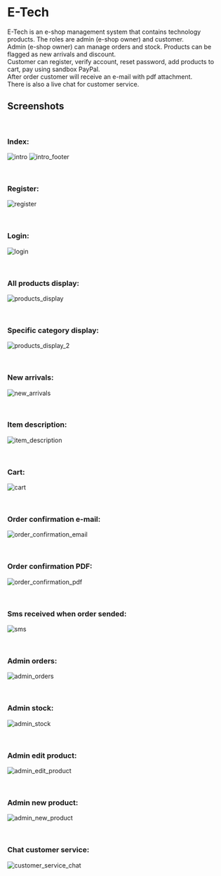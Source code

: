 # E-Tech
E-Tech is an e-shop management system that contains technology products. The roles are admin (e-shop owner) and customer.<br>
Admin (e-shop owner) can manage orders and stock. Products can be flagged as new arrivals and discount.<br>
Customer can register, verify account, reset password, add products to cart, pay using sandbox PayPal.<br>
After order customer will receive an e-mail with pdf attachment.<br>
There is also a live chat for customer service.<br>

## Screenshots
<br><h3>Index:</h3>
![intro](/screenshots/intro.JPG)
![intro_footer](/screenshots/intro_footer.JPG)

<br><h3>Register:</h3>
![register](/screenshots/register.JPG)

<br><h3>Login:</h3>
![login](/screenshots/login.JPG)

<br><h3>All products display:</h3>
![products_display](/screenshots/products_display.JPG)

<br><h3>Specific category display:</h3>
![products_display_2](/screenshots/products_display_2.JPG)

<br><h3>New arrivals:</h3>
![new_arrivals](/screenshots/new_arrivals.JPG)

<br><h3>Item description:</h3>
![item_description](/screenshots/item_description.JPG)

<br><h3>Cart:</h3>
![cart](/screenshots/cart.JPG)

<br><h3>Order confirmation e-mail:</h3>
![order_confirmation_email](/screenshots/order_confirmation_email.JPG)

<br><h3>Order confirmation PDF:</h3>
![order_confirmation_pdf](/screenshots/order_confirmation_pdf.JPG)

<br><h3>Sms received when order sended:</h3>
![sms](/screenshots/sms.jpg)

<br><h3>Admin orders:</h3>
![admin_orders](/screenshots/admin_orders.JPG)

<br><h3>Admin stock:</h3>
![admin_stock](/screenshots/admin_stock.JPG)

<br><h3>Admin edit product:</h3>
![admin_edit_product](/screenshots/admin_edit_product.JPG)

<br><h3>Admin new product:</h3>
![admin_new_product](/screenshots/admin_new_product.JPG)

<br><h3>Chat customer service:</h3>
![customer_service_chat](/screenshots/customer_service_chat.JPG)
